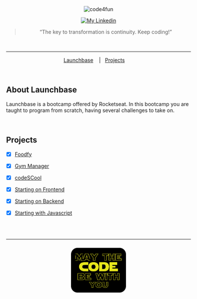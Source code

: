 <div align="center">
    <img alt="code4fun" src="https://storage.googleapis.com/golden-wind/bootcamp-launchbase/logo.png" width="40%" />
</div>

<p align="center">
  
  <a href="https://www.linkedin.com/in/morenanobre/" >
    <img alt="My Linkedin" src="https://img.shields.io/badge/-Morena Nobre-%230077B5?style=social&logo=linkedin" target="_blank">
  </a>

</p>

<blockquote align="center">“The key to transformation is continuity. Keep coding!”</blockquote>

<br>

<hr>

<p align="center">
  <a href="#sobre-a-next-level-week">Launchbase</a>&nbsp;&nbsp;&nbsp;&nbsp;|&nbsp;&nbsp;
  <a href="#sobre-a-next-level-week">Projects</a>&nbsp;&nbsp;&nbsp;&nbsp;&nbsp;&nbsp;
</p>

<br>

## About Launchbase

<p>
    Launchbase is a bootcamp offered by Rocketseat. In this bootcamp you are taught to program from scratch, having several challenges to take on.
</p>

<br>

## Projects

<p>

- [x] [Foodfy](Foodfy)

- [x] [Gym Manager](gymManager)

- [x] [codeSCool](codeSCool)

- [x] [Starting on Frontend](iniciando_no_frontend)

- [x] [Starting on Backend](iniciando_no_backend)

- [x] [Starting with Javascript](iniciando_no_javascript)

</p>

<br>
<br>

<hr>

<h3 align="center">
    <img alt="mayTheCodeBeWithYou" src="img/mayCode.png" width="150px" />
</h3>